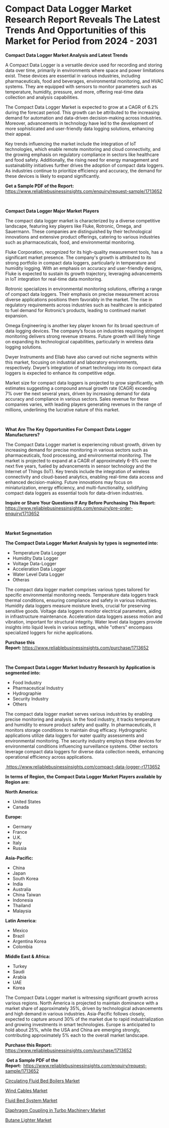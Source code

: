<p><h1>Compact Data Logger Market Research Report Reveals The Latest Trends And Opportunities of this Market for Period from 2024 - 2031</h1></p><p><strong>Compact Data Logger Market Analysis and Latest Trends</strong></p>
<p><p>A Compact Data Logger is a versatile device used for recording and storing data over time, primarily in environments where space and power limitations exist. These devices are essential in various industries, including pharmaceuticals, food and beverages, environmental monitoring, and HVAC systems. They are equipped with sensors to monitor parameters such as temperature, humidity, pressure, and more, offering real-time data collection and analysis capabilities.</p><p>The Compact Data Logger Market is expected to grow at a CAGR of 6.2% during the forecast period. This growth can be attributed to the increasing demand for automation and data-driven decision-making across industries. Moreover, advancements in technology have led to the development of more sophisticated and user-friendly data logging solutions, enhancing their appeal. </p><p>Key trends influencing the market include the integration of IoT technologies, which enable remote monitoring and cloud connectivity, and the growing emphasis on regulatory compliance in sectors like healthcare and food safety. Additionally, the rising need for energy management and sustainability initiatives further drives the adoption of compact data loggers. As industries continue to prioritize efficiency and accuracy, the demand for these devices is likely to expand significantly.</p></p>
<p><strong>Get a Sample PDF of the Report:&nbsp;</strong> <a href="https://www.reliablebusinessinsights.com/enquiry/request-sample/1713652?utm_campaign=1119&utm_medium=2&utm_source=Github&utm_content=ia&utm_term=22102024&utm_id=compact-data-logger">https://www.reliablebusinessinsights.com/enquiry/request-sample/1713652</a></p>
<p>&nbsp;</p>
<p><strong>Compact Data Logger Major Market Players</strong></p>
<p><p>The compact data logger market is characterized by a diverse competitive landscape, featuring key players like Fluke, Rotronic, Omega, and Sauermann. These companies are distinguished by their technological innovations and extensive product offerings, catering to various industries such as pharmaceuticals, food, and environmental monitoring.</p><p>Fluke Corporation, recognized for its high-quality measurement tools, has a significant market presence. The company's growth is attributed to its strong portfolio in compact data loggers, particularly in temperature and humidity logging. With an emphasis on accuracy and user-friendly designs, Fluke is expected to sustain its growth trajectory, leveraging advancements in IoT integration for real-time data monitoring.</p><p>Rotronic specializes in environmental monitoring solutions, offering a range of compact data loggers. Their emphasis on precise measurement across diverse applications positions them favorably in the market. The rise in regulatory requirements across industries such as healthcare is anticipated to fuel demand for Rotronic’s products, leading to continued market expansion.</p><p>Omega Engineering is another key player known for its broad spectrum of data logging devices. The company’s focus on industries requiring stringent monitoring delivers strong revenue streams. Future growth will likely hinge on expanding its technological capabilities, particularly in wireless data logging solutions.</p><p>Dwyer Instruments and Ellab have also carved out niche segments within this market, focusing on industrial and laboratory environments, respectively. Dwyer’s integration of smart technology into its compact data loggers is expected to enhance its competitive edge.</p><p>Market size for compact data loggers is projected to grow significantly, with estimates suggesting a compound annual growth rate (CAGR) exceeding 7% over the next several years, driven by increasing demand for data accuracy and compliance in various sectors. Sales revenue for these companies varies, with leading players generating revenues in the range of millions, underlining the lucrative nature of this market.</p></p>
<p>&nbsp;</p>
<p><strong>What Are The Key Opportunities For Compact Data Logger Manufacturers?</strong></p>
<p><p>The Compact Data Logger market is experiencing robust growth, driven by increasing demand for precise monitoring in various sectors such as pharmaceuticals, food processing, and environmental monitoring. The market is projected to expand at a CAGR of approximately 6-8% over the next five years, fueled by advancements in sensor technology and the Internet of Things (IoT). Key trends include the integration of wireless connectivity and cloud-based analytics, enabling real-time data access and enhanced decision-making. Future innovations may focus on miniaturization, energy efficiency, and multi-functionality, solidifying compact data loggers as essential tools for data-driven industries.</p></p>
<p><strong>Inquire or Share Your Questions If Any Before Purchasing This Report:</strong> <a href="https://www.reliablebusinessinsights.com/enquiry/pre-order-enquiry/1713652?utm_campaign=1119&utm_medium=2&utm_source=Github&utm_content=ia&utm_term=22102024&utm_id=compact-data-logger">https://www.reliablebusinessinsights.com/enquiry/pre-order-enquiry/1713652</a></p>
<p>&nbsp;</p>
<p><strong>Market Segmentation</strong></p>
<p><strong>The Compact Data Logger Market Analysis by types is segmented into:</strong></p>
<p><ul><li>Temperature Data Logger</li><li>Humidity Data Logger</li><li>Voltage Data-Logger</li><li>Acceleration Data Logger</li><li>Water Level Data Logger</li><li>Otheras</li></ul></p>
<p><p>The compact data logger market comprises various types tailored for specific environmental monitoring needs. Temperature data loggers track thermal conditions, ensuring compliance and safety in various industries. Humidity data loggers measure moisture levels, crucial for preserving sensitive goods. Voltage data loggers monitor electrical parameters, aiding in infrastructure maintenance. Acceleration data loggers assess motion and vibration, important for structural integrity. Water level data loggers provide insights into liquid levels in various settings, while "others" encompass specialized loggers for niche applications.</p></p>
<p><strong>Purchase this Report:&nbsp;</strong><a href="https://www.reliablebusinessinsights.com/purchase/1713652?utm_campaign=1119&utm_medium=2&utm_source=Github&utm_content=ia&utm_term=22102024&utm_id=compact-data-logger">https://www.reliablebusinessinsights.com/purchase/1713652</a></p>
<p>&nbsp;</p>
<p><strong>The Compact Data Logger Market Industry Research by Application is segmented into:</strong></p>
<p><ul><li>Food Industry</li><li>Pharmaceutical Industry</li><li>Hydrographie</li><li>Security Industry</li><li>Others</li></ul></p>
<p><p>The compact data logger market serves various industries by enabling precise monitoring and analysis. In the food industry, it tracks temperature and humidity to ensure product safety and quality. In pharmaceuticals, it monitors storage conditions to maintain drug efficacy. Hydrographic applications utilize data loggers for water quality assessments and environmental monitoring. The security industry employs these devices for environmental conditions influencing surveillance systems. Other sectors leverage compact data loggers for diverse data collection needs, enhancing operational efficiency across applications.</p></p>
<p><a href="https://www.reliablebusinessinsights.com/compact-data-logger-r1713652?utm_campaign=1119&utm_medium=2&utm_source=Github&utm_content=ia&utm_term=22102024&utm_id=compact-data-logger">&nbsp;https://www.reliablebusinessinsights.com/compact-data-logger-r1713652</a></p>
<p><strong>In terms of Region, the Compact Data Logger Market Players available by Region are:</strong></p>
<p>
    <p> <strong> North America: </strong>
        <ul>
            <li>United States</li>
            <li>Canada</li>
        </ul>
        </p> 
    <p> <strong> Europe: </strong>
        <ul>
            <li>Germany</li>
            <li>France</li>
            <li>U.K.</li>
            <li>Italy</li>
            <li>Russia</li>
        </ul>
        </p> 
    <p> <strong> Asia-Pacific: </strong>
        <ul>
            <li>China</li>
            <li>Japan</li>
            <li>South Korea</li>
            <li>India</li>
            <li>Australia</li>
            <li>China Taiwan</li>
            <li>Indonesia</li>
            <li>Thailand</li>
            <li>Malaysia</li>
        </ul>
        </p> 
    <p> <strong> Latin America: </strong>
        <ul>
            <li>Mexico</li>
            <li>Brazil</li>
            <li>Argentina Korea</li>
            <li>Colombia</li>
        </ul>
        </p> 
    <p> <strong> Middle East & Africa: </strong>
        <ul>
            <li>Turkey</li>
            <li>Saudi</li>
            <li>Arabia</li>
            <li>UAE</li>
            <li>Korea</li>
        </ul>
    </p>
    </p>
<p><p>The Compact Data Logger market is witnessing significant growth across various regions. North America is projected to maintain dominance with a market share of approximately 35%, driven by technological advancements and high demand in various industries. Asia-Pacific follows closely, expected to capture around 30% of the market due to rapid industrialization and growing investments in smart technologies. Europe is anticipated to hold about 25%, while the USA and China are emerging strongly, contributing approximately 5% each to the overall market landscape.</p></p>
<p><strong>Purchase this Report: </strong><a href="https://www.reliablebusinessinsights.com/purchase/1713652?utm_campaign=1119&utm_medium=2&utm_source=Github&utm_content=ia&utm_term=22102024&utm_id=compact-data-logger">https://www.reliablebusinessinsights.com/purchase/1713652</a></p>
<p>&nbsp;<strong>Get a Sample PDF of the Report:&nbsp;&nbsp;</strong><a href="https://www.reliablebusinessinsights.com/enquiry/request-sample/1713652?utm_campaign=1119&utm_medium=2&utm_source=Github&utm_content=ia&utm_term=22102024&utm_id=compact-data-logger">https://www.reliablebusinessinsights.com/enquiry/request-sample/1713652</a></p>
<p><strong></strong></p>
<p><p><a href="https://issuu.com/reportprime-2/docs/circulating-fluid-bed-boilers-marke_51d577e90b7265?utm_campaign=1119&utm_medium=2&utm_source=Github&utm_content=ia&utm_term=22102024&utm_id=compact-data-logger">Circulating Fluid Bed Boilers Market</a></p><p><a href="https://www.linkedin.com/pulse/strategic-forecast-wind-cables-market-growth-trends-size-bxuic?utm_campaign=1119&utm_medium=2&utm_source=Github&utm_content=ia&utm_term=22102024&utm_id=compact-data-logger">Wind Cables Market</a></p><p><a href="https://github.com/gabrielleq8bung/Market-Research-Report-List-1/blob/main/fluid-bed-system-market.md?utm_campaign=1119&utm_medium=2&utm_source=Github&utm_content=ia&utm_term=22102024&utm_id=compact-data-logger">Fluid Bed System Market</a></p><p><a href="https://issuu.com/reportprime-2/docs/diaphragm-coupling-in-turbo-machine_396709ddbdd8d1?utm_campaign=1119&utm_medium=2&utm_source=Github&utm_content=ia&utm_term=22102024&utm_id=compact-data-logger">Diaphragm Coupling in Turbo Machinery Market</a></p><p><a href="https://www.linkedin.com/pulse/global-butane-lighter-market-pulse-trends-growth-analysis-wpp5c?utm_campaign=1119&utm_medium=2&utm_source=Github&utm_content=ia&utm_term=22102024&utm_id=compact-data-logger">Butane Lighter Market</a></p></p>